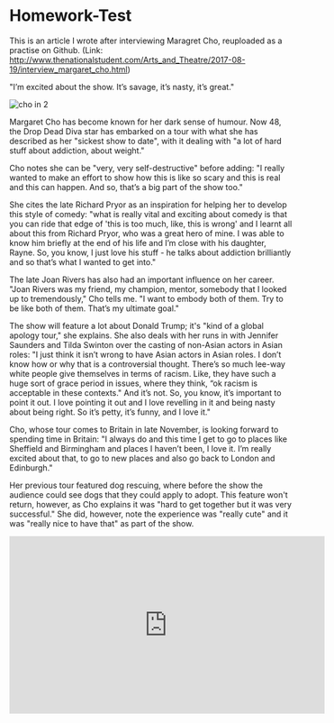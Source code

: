 # Homework-Test
This is an article I wrote after interviewing Maragret Cho, reuploaded as a practise on Github. (Link: http://www.thenationalstudent.com/Arts_and_Theatre/2017-08-19/interview_margaret_cho.html) 

"I’m excited about the show. It’s savage, it’s nasty, it’s great."

![cho in 2](https://user-images.githubusercontent.com/47171384/52698197-f81cde80-2fad-11e9-8b3e-fa1914d043b4.jpg)

Margaret Cho has become known for her dark sense of humour. Now 48, the Drop Dead Diva star has embarked on a tour with what she has described as her "sickest show to date", with it dealing with "a lot of hard stuff about addiction, about weight."

Cho notes she can be "very, very self-destructive" before adding: "I really wanted to make an effort to show how this is like so scary and this is real and this can happen. And so, that’s a big part of the show too."

She cites the late Richard Pryor as an inspiration for helping her to develop this style of comedy: "what is really vital and exciting about comedy is that you can ride that edge of 'this is too much, like, this is wrong' and I learnt all about this from Richard Pryor, who was a great hero of mine. I was able to know him briefly at the end of his life and I’m close with his daughter, Rayne. So, you know, I just love his stuff - he talks about addiction brilliantly and so that’s what I wanted to get into."  

The late Joan Rivers has also had an important influence on her career. "Joan Rivers was my friend, my champion, mentor, somebody that I looked up to tremendously," Cho tells me. "I want to embody both of them. Try to be like both of them. That’s my ultimate goal." 

The show will feature a lot about Donald Trump; it's "kind of a global apology tour," she explains. She also deals with her runs in with Jennifer Saunders and Tilda Swinton over the casting of non-Asian actors in Asian roles: "I just think it isn’t wrong to have Asian actors in Asian roles. I don’t know how or why that is a controversial thought. There’s so much lee-way white people give themselves in terms of racism. Like, they have such a huge sort of grace period in issues, where they think, “ok racism is acceptable in these contexts." And it’s not. So, you know, it’s important to point it out. I love pointing it out and I love revelling in it and being nasty about being right. So it’s petty, it’s funny, and I love it."

Cho, whose tour comes to Britain in late November, is looking forward to spending time in Britain: "I always do and this time I get to go to places like Sheffield and Birmingham and places I haven’t been, I love it. I’m really excited about that, to go to new places and also go back to London and Edinburgh."

Her previous tour featured dog rescuing, where before the show the audience could see dogs that they could apply to adopt. This feature won't return, however, as Cho explains it was "hard to get together but it was very successful." She did, however, note the experience was "really cute" and it was "really nice to have that" as part of the show.

<iframe width="560" height="315" src="https://www.youtube.com/embed/07J7FewshAA" frameborder="0" allow="accelerometer; autoplay; encrypted-media; gyroscope; picture-in-picture" allowfullscreen></iframe>




